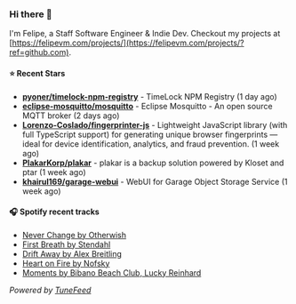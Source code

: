 ### Hi there 👋

I'm Felipe, a Staff Software Engineer & Indie Dev. Checkout my projects at [https://felipevm.com/projects/](https://felipevm.com/projects/?ref=github.com).

#### ⭐ Recent Stars
- **[pyoner/timelock-npm-registry](https://github.com/pyoner/timelock-npm-registry)** - TimeLock NPM Registry (1 day ago)
- **[eclipse-mosquitto/mosquitto](https://github.com/eclipse-mosquitto/mosquitto)** - Eclipse Mosquitto - An open source MQTT broker (2 days ago)
- **[Lorenzo-Coslado/fingerprinter-js](https://github.com/Lorenzo-Coslado/fingerprinter-js)** - Lightweight JavaScript library (with full TypeScript support) for generating unique browser fingerprints — ideal for device identification, analytics, and fraud prevention. (1 week ago)
- **[PlakarKorp/plakar](https://github.com/PlakarKorp/plakar)** - plakar is a backup solution powered by Kloset and ptar (1 week ago)
- **[khairul169/garage-webui](https://github.com/khairul169/garage-webui)** - WebUI for Garage Object Storage Service (1 week ago)

#### 🎧 Spotify recent tracks
- [Never Change by Otherwish](https://open.spotify.com/track/3KImELoRJDwA1IXqwB8d0r)
- [First Breath by Stendahl](https://open.spotify.com/track/0UdWJUzZoenu4V03q2luZ6)
- [Drift Away by Alex Breitling](https://open.spotify.com/track/3fc76LcSqH8jYX56DHlZpz)
- [Heart on Fire by Nofsky](https://open.spotify.com/track/3xOzE6SHmhylka1EuKx1HZ)
- [Moments by Bibano Beach Club, Lucky Reinhard](https://open.spotify.com/track/7jAUMzKgtgNyQoFHqekbAy)

_Powered by [TuneFeed](https://tunefeed.app?ref=github.com)_
